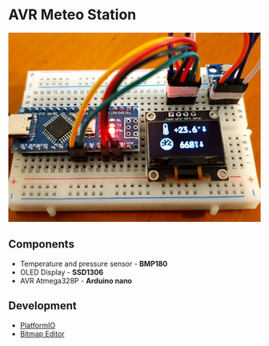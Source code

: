 # AVR Meteo Station

![AVR Meteo Station](./docs/meteo_station.webp)

## Components

- Temperature and pressure sensor - **BMP180**
- OLED Display - **SSD1306**
- AVR Atmega328P - **Arduino nano**

## Development

- [PlatformIO](https://platformio.org/)
- [Bitmap Editor](https://pkolt.github.io/bitmap_editor/)
